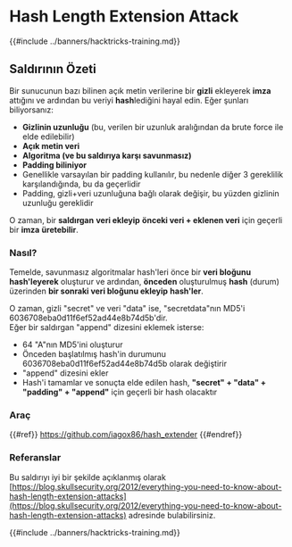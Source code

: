 # Hash Length Extension Attack

{{#include ../banners/hacktricks-training.md}}

## Saldırının Özeti

Bir sunucunun bazı bilinen açık metin verilerine bir **gizli** ekleyerek **imza** attığını ve ardından bu veriyi **hash**lediğini hayal edin. Eğer şunları biliyorsanız:

- **Gizlinin uzunluğu** (bu, verilen bir uzunluk aralığından da brute force ile elde edilebilir)
- **Açık metin veri**
- **Algoritma (ve bu saldırıya karşı savunmasız)**
- **Padding biliniyor**
- Genellikle varsayılan bir padding kullanılır, bu nedenle diğer 3 gereklilik karşılandığında, bu da geçerlidir
- Padding, gizli+veri uzunluğuna bağlı olarak değişir, bu yüzden gizlinin uzunluğu gereklidir

O zaman, bir **saldırgan** **veri ekleyip** **önceki veri + eklenen veri** için geçerli bir **imza** **üretebilir**.

### Nasıl?

Temelde, savunmasız algoritmalar hash'leri önce bir **veri bloğunu hash'leyerek** oluşturur ve ardından, **önceden** oluşturulmuş **hash** (durum) üzerinden **bir sonraki veri bloğunu ekleyip** **hash'ler**.

O zaman, gizli "secret" ve veri "data" ise, "secretdata"nın MD5'i 6036708eba0d11f6ef52ad44e8b74d5b'dir.\
Eğer bir saldırgan "append" dizesini eklemek isterse:

- 64 "A"nın MD5'ini oluşturur
- Önceden başlatılmış hash'in durumunu 6036708eba0d11f6ef52ad44e8b74d5b olarak değiştirir
- "append" dizesini ekler
- Hash'i tamamlar ve sonuçta elde edilen hash, **"secret" + "data" + "padding" + "append"** için geçerli bir hash olacaktır

### **Araç**

{{#ref}}
https://github.com/iagox86/hash_extender
{{#endref}}

### Referanslar

Bu saldırıyı iyi bir şekilde açıklanmış olarak [https://blog.skullsecurity.org/2012/everything-you-need-to-know-about-hash-length-extension-attacks](https://blog.skullsecurity.org/2012/everything-you-need-to-know-about-hash-length-extension-attacks) adresinde bulabilirsiniz.

{{#include ../banners/hacktricks-training.md}}
